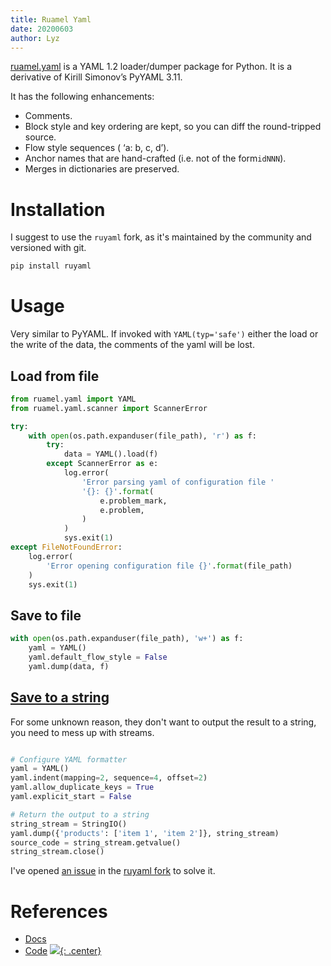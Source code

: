 ```yaml
---
title: Ruamel Yaml
date: 20200603
author: Lyz
---
```


[ruamel.yaml](https://yaml.readthedocs.io/en/latest/overview.html) is a YAML 1.2
loader/dumper package for Python. It is a derivative of Kirill Simonov’s PyYAML
3.11.

It has the following enhancements:

* Comments.
* Block style and key ordering are kept, so you can diff the round-tripped
    source.
* Flow style sequences ( ‘a: b, c, d’).
* Anchor names that are hand-crafted (i.e. not of the form``idNNN``).
* Merges in dictionaries are preserved.

# Installation

I suggest to use the `ruyaml` fork, as it's maintained by the community and
versioned with git.

```bash
pip install ruyaml
```

# Usage

Very similar to PyYAML. If invoked with `YAML(typ='safe')` either the load or
the write of the data, the comments of the yaml will be lost.

## Load from file

```python
from ruamel.yaml import YAML
from ruamel.yaml.scanner import ScannerError

try:
    with open(os.path.expanduser(file_path), 'r') as f:
        try:
            data = YAML().load(f)
        except ScannerError as e:
            log.error(
                'Error parsing yaml of configuration file '
                '{}: {}'.format(
                    e.problem_mark,
                    e.problem,
                )
            )
            sys.exit(1)
except FileNotFoundError:
    log.error(
        'Error opening configuration file {}'.format(file_path)
    )
    sys.exit(1)
```

## Save to file

```python
with open(os.path.expanduser(file_path), 'w+') as f:
    yaml = YAML()
    yaml.default_flow_style = False
    yaml.dump(data, f)
```

## [Save to a string](https://stackoverflow.com/questions/47614862/best-way-to-use-ruamel-yaml-to-dump-to-string-not-to-stream)

For some unknown reason, they don't want to output the result to a string, you
need to mess up with streams.

```python

# Configure YAML formatter
yaml = YAML()
yaml.indent(mapping=2, sequence=4, offset=2)
yaml.allow_duplicate_keys = True
yaml.explicit_start = False

# Return the output to a string
string_stream = StringIO()
yaml.dump({'products': ['item 1', 'item 2']}, string_stream)
source_code = string_stream.getvalue()
string_stream.close()
```

I've opened [an issue](https://github.com/pycontribs/ruyaml/issues/27) in the
[ruyaml fork](https://github.com/pycontribs/ruyaml) to solve it.

# References

* [Docs](https://yaml.readthedocs.io/en/latest/overview.html)
* [Code](https://sourceforge.net/projects/ruamel-yaml/)
[![](not-by-ai.svg){: .center}](https://notbyai.fyi)
